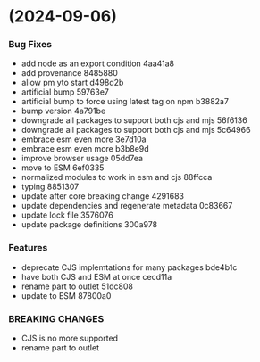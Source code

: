 #  (2024-09-06)


### Bug Fixes

* add node as an export condition 4aa41a8
* add provenance 8485880
* allow pm yto start d498d2b
* artificial bump 59763e7
* artificial bump to force using latest tag on npm b3882a7
* bump version 4a791be
* downgrade all packages to support both cjs and mjs 56f6136
* downgrade all packages to support both cjs and mjs 5c64966
* embrace esm even more 3e7d10a
* embrace esm even more b3b8e9d
* improve browser usage 05dd7ea
* move to ESM 6ef0335
* normalized modules to work in esm and cjs 88ffcca
* typing 8851307
* update after core breaking change 4291683
* update dependencies and regenerate metadata 0c83667
* update lock file 3576076
* update package definitions 300a978


### Features

* deprecate CJS implemtations for many packages bde4b1c
* have both CJS and ESM at once cecd11a
* rename part to outlet 51dc808
* update to ESM 87800a0


### BREAKING CHANGES

* CJS is no more supported
* rename part to outlet



